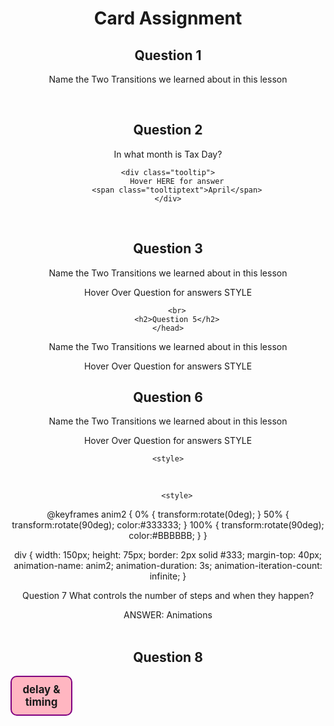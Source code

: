 <!DOCTYPE html>
<center>
    <head>
        <h1>Card Assignment</h1>
        <h2>Question 1</h2>
    </head>
    <style>
        .label:after {
            content: 'What is 2 + 2 = ?';
        }
        .label:hover:after {
            content: 'The Answer is 4.';
        }
    </style>
    <body>
        <p>
            <span class="label"></span>
        </p>
    </body>
<br>
 
<h2> Question 2</h2>
<style>
    .tooltip {
        position: relative;
        display: inline-block;
        border-bottom: 1px dotted black;
    }

    .tooltip .tooltiptext {
        visibility: hidden;
        width: 120px;
        background-color: black;
        color: #fff;
        text-align: center;
        border-radius: 6px;
        padding: 5px 0;

        /* Position the tooltip */
        position: absolute;
        z-index: 1;
    }

    .tooltip:hover .tooltiptext {
        visibility: visible;
    }
</style>
<body style="text-align:center;">
 <p>
        In what month is Tax Day?
    </p>

    <div class="tooltip">
        Hover HERE for answer
        <span class="tooltiptext">April</span>
    </div>
<br>
<h2> Question 3</h2>
 <style>
        .tooltip {
            position: relative;
            display: inline-block;
            border-bottom: 1px dotted black;
        }

        .tooltip .tooltiptext {
            visibility: hidden;
            width: 120px;
            background-color: black;
            color: #fff;
            text-align: center;
            border-radius: 6px;
            padding: 5px 0;

            /* Position the tooltip */
            position: absolute;
            z-index: 1;
        }

        .tooltip:hover .tooltiptext {
            visibility: visible;
        }
    </style>
    <body style="text-align:center;">
        <p>
            Name this coding word St*l*
        </p>

        <div class="tooltip">
<br>
        <h2>Question 4</h2>
    </head>

    
   <center>
       <style>
        .label:after {
            content: 'Name the Two Transitions we learned about in this lesson';
        }
        .label:hover:after {
            content: 'DELAY & TIMING-FUNCTION';
        }
    </style>
    <body>
        <p>
            <span class="label"></span>
        </p>
    </body>
            Hover Over Question for answers
            <span class="tooltiptext">STYLE</span>
        </div>

        <br>
        <h2>Question 5</h2>
    </head>

    
   <center>
       <style>
        .label:after {
            content: 'What is Keyframe-selector?';
        }
        .label:hover:after {
            content: 'Set the directions for the animation';
        }
    </style>
    <body>
        <p>
            <span class="label"></span>
        </p>
    </body>
            Hover Over Question for answers
            <span class="tooltiptext">STYLE</span>
        </div>
    
<br>
        <h2>Question 6</h2>
        <center>
       <style>
        .label:after {
            content: 'What is Animation Properties??';
        }
        .label:hover:after {
            content: 'Used to tell the target element it is going to perform the animation';
        }
    </style>
    <body>
        <p>
            <span class="label"></span>
        </p>
    </body>
            Hover Over Question for answers
            <span class="tooltiptext">STYLE</span>
        </div>

    <style>
<br>
        
        <style>
  @keyframes anim2 {
    0% {
      transform:rotate(0deg);
    }
    50% {
      transform:rotate(90deg);
      color:#333333;
    }
    100% {
      transform:rotate(90deg);
      color:#BBBBBB;
    }
  }

  div {
    width: 150px; 
    height: 75px; 
    border: 2px solid #333; 
    margin-top: 40px;
    animation-name: anim2;
    animation-duration: 3s;
    animation-iteration-count: infinite;
  }
</style>

<div>Question 7 What controls the number of steps and when they happen?</div>
<style>
  @keyframes anim1 {
    0% {
      transform:rotate(0deg);
    }
    50% {
      transform:rotate(90deg);
      color:#333333;
    }
    100% {
      color:#BBBBBB;
    }
  }

  div {
    width: 150px; 
    height: 75px; 
    border: 2px solid #333; 
    margin-top: 40px;
    animation-name: anim1;
    animation-duration: 3s;
    animation-iteration-count: infinite;
  }
</style>

<div>ANSWER: Animations</div>

<br>
        <h2>Question 8</h2>
    </head>

    
   <center>
       <style>
        .label:after {
            content: 'Name the Two Transitions we learned about in this lesson';
        }
  <br>
           <center>
           A few seconds before animation starts is called what?
           <style>
  @keyframes timeIt {
    from {
      transform: rotate(0deg);
      left: 10px;
    }
    to {
      transform: rotate(180deg);
      left: 500px;
    }
  }
  section {
     position: relative;
  }
  section div {
    width: 75px;
    padding: 10px;
    position: absolute;
    background-color: lightpink;
    border: 2px solid purple;
    border-radius: 10px;
    font-size: 1.2em;
    font-weight: bold;
    text-align: center;
    animation-name: timeIt;
    animation-duration: 2s;
    animation-delay: 2s;
    animation-timing-function: ease-in;
    animation-iteration-count: infinite;
  }
</style>

<section>
  <div>delay & timing</div>
</section>
